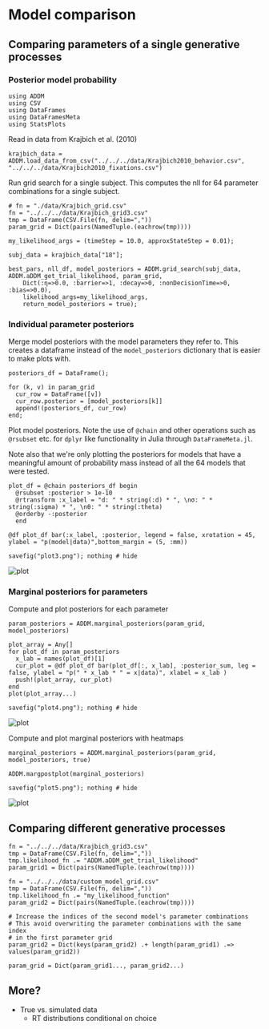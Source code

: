 # Model comparison

## Comparing parameters of a single generative processes

### Posterior model probability

```@repl 1
using ADDM
using CSV
using DataFrames
using DataFramesMeta
using StatsPlots
```

Read in data from Krajbich et al. (2010)

```@repl 1
krajbich_data = ADDM.load_data_from_csv("../../../data/Krajbich2010_behavior.csv", "../../../data/Krajbich2010_fixations.csv")
```

Run grid search for a single subject. This computes the nll for 64 parameter combinations for a single subject.

```@repl 1
# fn = "./data/Krajbich_grid.csv"
fn = "../../../data/Krajbich_grid3.csv"
tmp = DataFrame(CSV.File(fn, delim=","))
param_grid = Dict(pairs(NamedTuple.(eachrow(tmp))))

my_likelihood_args = (timeStep = 10.0, approxStateStep = 0.01);

subj_data = krajbich_data["18"];
  
best_pars, nll_df, model_posteriors = ADDM.grid_search(subj_data, ADDM.aDDM_get_trial_likelihood, param_grid, 
    Dict(:η=>0.0, :barrier=>1, :decay=>0, :nonDecisionTime=>0, :bias=>0.0), 
    likelihood_args=my_likelihood_args, 
    return_model_posteriors = true);

```

### Individual parameter posteriors

Merge model posteriors with the model parameters they refer to. This creates a dataframe instead of the `model_posteriors` dictionary that is easier to make plots with.

```@repl 1
posteriors_df = DataFrame();

for (k, v) in param_grid
  cur_row = DataFrame([v])
  cur_row.posterior = [model_posteriors[k]]
  append!(posteriors_df, cur_row)
end;
```

Plot model posteriors. Note the use of `@chain` and other operations such as `@rsubset` etc. for `dplyr` like functionality in Julia through `DataFrameMeta.jl`.  

Note also that we're only plotting the posteriors for models that have a meaningful amount of probability mass instead of all the 64 models that were tested.

```@repl 1
plot_df = @chain posteriors_df begin
  @rsubset :posterior > 1e-10
  @rtransform :x_label = "d: " * string(:d) * ", \nσ: " * string(:sigma) * ", \nθ: " * string(:theta) 
  @orderby -:posterior
  end

@df plot_df bar(:x_label, :posterior, legend = false, xrotation = 45, ylabel = "p(model|data)",bottom_margin = (5, :mm))

savefig("plot3.png"); nothing # hide
```
![plot](plot3.png)

### Marginal posteriors for parameters

Compute and plot posteriors for each parameter

```@repl 1
param_posteriors = ADDM.marginal_posteriors(param_grid, model_posteriors)

plot_array = Any[]
for plot_df in param_posteriors
  x_lab = names(plot_df)[1]
  cur_plot = @df plot_df bar(plot_df[:, x_lab], :posterior_sum, leg = false, ylabel = "p(" * x_lab * " = x|data)", xlabel = x_lab )
  push!(plot_array, cur_plot) 
end
plot(plot_array...)

savefig("plot4.png"); nothing # hide
```
![plot](plot4.png)

Compute and plot marginal posteriors with heatmaps

```@repl 1
marginal_posteriors = ADDM.marginal_posteriors(param_grid, model_posteriors, true)

ADDM.margpostplot(marginal_posteriors)

savefig("plot5.png"); nothing # hide
```
![plot](plot5.png)

## Comparing different generative processes

```@repl 1
fn = "../../../data/Krajbich_grid3.csv"
tmp = DataFrame(CSV.File(fn, delim=","))
tmp.likelihood_fn .= "ADDM.aDDM_get_trial_likelihood"
param_grid1 = Dict(pairs(NamedTuple.(eachrow(tmp))))

fn = "../../../data/custom_model_grid.csv"
tmp = DataFrame(CSV.File(fn, delim=","))
tmp.likelihood_fn .= "my_likelihood_function"
param_grid2 = Dict(pairs(NamedTuple.(eachrow(tmp))))

# Increase the indices of the second model's parameter combinations 
# This avoid overwriting the parameter combinations with the same index 
# in the first parameter grid
param_grid2 = Dict(keys(param_grid2) .+ length(param_grid1) .=> values(param_grid2))

param_grid = Dict(param_grid1..., param_grid2...)
```


## More?

- True vs. simulated data
    - RT distributions conditional on choice